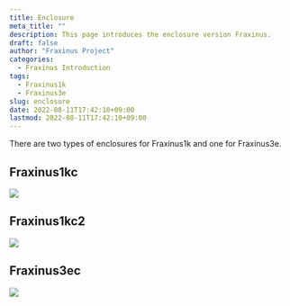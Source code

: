 ```yaml
---
title: Enclosure
meta_title: ""
description: This page introduces the enclosure version Fraxinus.
draft: false
author: "Fraxinus Project"
categories:
  - Fraxinus Introduction
tags:
  - Fraxinus1k
  - Fraxinus3e
slug: enclosure
date: 2022-08-11T17:42:10+09:00
lastmod: 2022-08-11T17:42:10+09:00
---
```


There are two types of enclosures for Fraxinus1k and one for Fraxinus3e.

## Fraxinus1kc

![](/images/Fraxinus1kc-photo-1.jpg)

## Fraxinus1kc2

![](/images/Fraxinus1kc2-photo-1.jpg)

## Fraxinus3ec

![](/images/Fraxinus3ec-photo-1.jpg)
